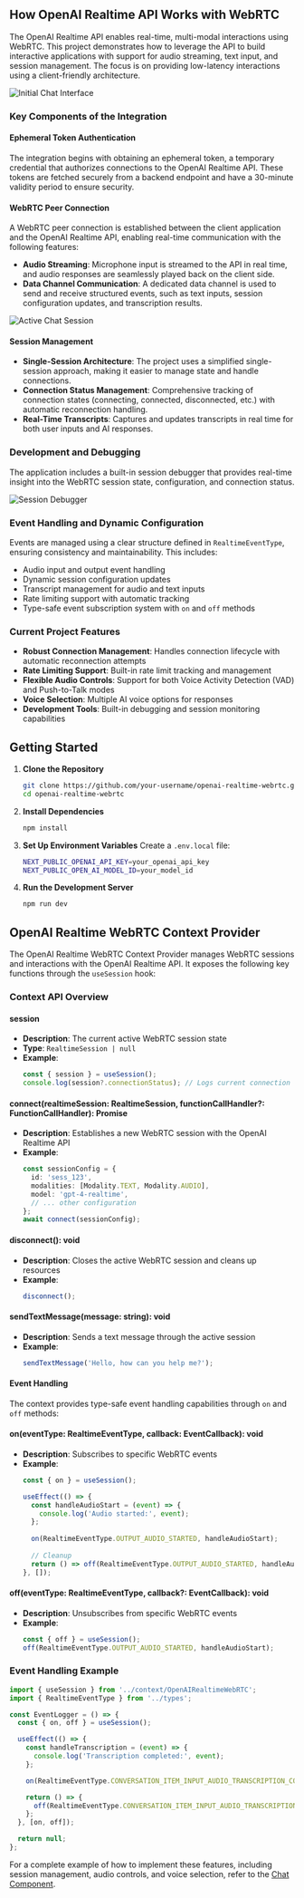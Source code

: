 ## How OpenAI Realtime API Works with WebRTC

The OpenAI Realtime API enables real-time, multi-modal interactions using WebRTC. This project demonstrates how to leverage the API to build interactive applications with support for audio streaming, text input, and session management. The focus is on providing low-latency interactions using a client-friendly architecture.

![Initial Chat Interface](/public/version2.0.0//screenshot1.png)

### Key Components of the Integration

#### Ephemeral Token Authentication

The integration begins with obtaining an ephemeral token, a temporary credential that authorizes connections to the OpenAI Realtime API. These tokens are fetched securely from a backend endpoint and have a 30-minute validity period to ensure security.

#### WebRTC Peer Connection

A WebRTC peer connection is established between the client application and the OpenAI Realtime API, enabling real-time communication with the following features:

- **Audio Streaming**: Microphone input is streamed to the API in real time, and audio responses are seamlessly played back on the client side.
- **Data Channel Communication**: A dedicated data channel is used to send and receive structured events, such as text inputs, session configuration updates, and transcription results.

![Active Chat Session](/public/version2.0.0/screenshot2.png)

#### Session Management

- **Single-Session Architecture**: The project uses a simplified single-session approach, making it easier to manage state and handle connections.
- **Connection Status Management**: Comprehensive tracking of connection states (connecting, connected, disconnected, etc.) with automatic reconnection handling.
- **Real-Time Transcripts**: Captures and updates transcripts in real time for both user inputs and AI responses.

### Development and Debugging

The application includes a built-in session debugger that provides real-time insight into the WebRTC session state, configuration, and connection status.

![Session Debugger](/public/version2.0.0/screenshot3.png)

### Event Handling and Dynamic Configuration

Events are managed using a clear structure defined in `RealtimeEventType`, ensuring consistency and maintainability. This includes:

- Audio input and output event handling
- Dynamic session configuration updates
- Transcript management for audio and text inputs
- Rate limiting support with automatic tracking
- Type-safe event subscription system with `on` and `off` methods

### Current Project Features

- **Robust Connection Management**: Handles connection lifecycle with automatic reconnection attempts
- **Rate Limiting Support**: Built-in rate limit tracking and management
- **Flexible Audio Controls**: Support for both Voice Activity Detection (VAD) and Push-to-Talk modes
- **Voice Selection**: Multiple AI voice options for responses
- **Development Tools**: Built-in debugging and session monitoring capabilities

## Getting Started

1. **Clone the Repository**

   ```bash
   git clone https://github.com/your-username/openai-realtime-webrtc.git
   cd openai-realtime-webrtc
   ```

2. **Install Dependencies**

   ```bash
   npm install
   ```

3. **Set Up Environment Variables**
   Create a `.env.local` file:

   ```bash
   NEXT_PUBLIC_OPENAI_API_KEY=your_openai_api_key
   NEXT_PUBLIC_OPEN_AI_MODEL_ID=your_model_id
   ```

4. **Run the Development Server**
   ```bash
   npm run dev
   ```

## OpenAI Realtime WebRTC Context Provider

The OpenAI Realtime WebRTC Context Provider manages WebRTC sessions and interactions with the OpenAI Realtime API. It exposes the following key functions through the `useSession` hook:

### Context API Overview

#### session

- **Description**: The current active WebRTC session state
- **Type**: `RealtimeSession | null`
- **Example**:
  ```typescript
  const { session } = useSession();
  console.log(session?.connectionStatus); // Logs current connection status
  ```

#### connect(realtimeSession: RealtimeSession, functionCallHandler?: FunctionCallHandler): Promise<void>

- **Description**: Establishes a new WebRTC session with the OpenAI Realtime API
- **Example**:
  ```typescript
  const sessionConfig = {
    id: 'sess_123',
    modalities: [Modality.TEXT, Modality.AUDIO],
    model: 'gpt-4-realtime',
    // ... other configuration
  };
  await connect(sessionConfig);
  ```

#### disconnect(): void

- **Description**: Closes the active WebRTC session and cleans up resources
- **Example**:
  ```typescript
  disconnect();
  ```

#### sendTextMessage(message: string): void

- **Description**: Sends a text message through the active session
- **Example**:
  ```typescript
  sendTextMessage('Hello, how can you help me?');
  ```

#### Event Handling

The context provides type-safe event handling capabilities through `on` and `off` methods:

#### on(eventType: RealtimeEventType, callback: EventCallback): void

- **Description**: Subscribes to specific WebRTC events
- **Example**:
  ```typescript
  const { on } = useSession();
  
  useEffect(() => {
    const handleAudioStart = (event) => {
      console.log('Audio started:', event);
    };
    
    on(RealtimeEventType.OUTPUT_AUDIO_STARTED, handleAudioStart);
    
    // Cleanup
    return () => off(RealtimeEventType.OUTPUT_AUDIO_STARTED, handleAudioStart);
  }, []);
  ```

#### off(eventType: RealtimeEventType, callback?: EventCallback): void

- **Description**: Unsubscribes from specific WebRTC events
- **Example**:
  ```typescript
  const { off } = useSession();
  off(RealtimeEventType.OUTPUT_AUDIO_STARTED, handleAudioStart);
  ```

### Event Handling Example

```typescript
import { useSession } from '../context/OpenAIRealtimeWebRTC';
import { RealtimeEventType } from '../types';

const EventLogger = () => {
  const { on, off } = useSession();

  useEffect(() => {
    const handleTranscription = (event) => {
      console.log('Transcription completed:', event);
    };

    on(RealtimeEventType.CONVERSATION_ITEM_INPUT_AUDIO_TRANSCRIPTION_COMPLETED, handleTranscription);

    return () => {
      off(RealtimeEventType.CONVERSATION_ITEM_INPUT_AUDIO_TRANSCRIPTION_COMPLETED, handleTranscription);
    };
  }, [on, off]);

  return null;
};
```

For a complete example of how to implement these features, including session management, audio controls, and voice selection, refer to the [Chat Component](/src/app/components/Chat.tsx).
